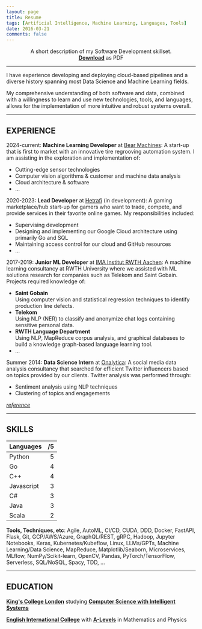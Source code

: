 ```yaml
---
layout: page
title: Resume
tags: [Artificial Intelligence, Machine Learning, Languages, Tools]
date: 2016-03-21
comments: false
---
```


<p align="center">
A short description of my Software Development skillset. <br>
<a href="https://drive.google.com/file/d/1RG-NeheJqPuuB9BaQSVtbpLLQkgBpF3e/view?usp=sharing"><b>Download</b></a> as PDF
</p>

-----------------------------------------------------------

I have experience developing and deploying cloud-based pipelines and a diverse history spanning most Data Science and Machine Learning fields.

My comprehensive understanding of both software and data, combined with a willingness to learn and use new technologies, tools, and languages, allows for the implementation of more intuitive and robust systems overall.

-----------------------------------------------------------

## EXPERIENCE

2024-current: **Machine Learning Developer** at [Bear Machines](https://www.bear-machines.de/en/home/):
A start-up that is first to market with an innovative tire regrooving automation system. I am assisting in the exploration and implementation of:

* Cutting-edge sensor technologies
* Computer vision algorithms & customer and machine data analysis
* Cloud architecture & software
* ...

2020-2023: **Lead Developer** at [Hetrafi](https://hetrafi.com) (in development):
A gaming marketplace/hub start-up for gamers who want to trade, compete, and provide services in their favorite online games. My responsibilities included:

* Supervising development
* Designing and implementing our Google Cloud architecture using primarily Go and SQL
* Maintaining access control for our cloud and GitHub resources
* ...

2017-2019: **Junior ML Developer** at [IMA Institut RWTH Aachen](https://cybernetics-lab.de/):
A machine learning consultancy at RWTH University where we assisted with ML solutions research for companies such as Telekom and Saint Gobain. Projects required knowledge of:

* **Saint Gobain** <br> Using computer vision and statistical regression techniques to identify production line defects.
* **Telekom** <br> Using NLP (NER) to classify and anonymize chat logs containing sensitive personal data.
* **RWTH Language Department** <br> Using NLP, MapReduce corpus analysis, and graphical databases to build a knowledge graph-based language learning tool.
* ...

Summer 2014: **Data Science Intern** at [Onalytica](http://www.onalytica.com/):
A social media data analysis consultancy that searched for efficient Twitter influencers based on topics provided by our clients. Twitter analysis was performed through:

* Sentiment analysis using NLP techniques
* Clustering of topics and engagements

*[reference](https://drive.google.com/file/d/0B9uCsNmRtZ2CSGJYRWtWZ2dxQ00/view?resourcekey=0-t9gSsue7cyFvfbKCReZzPg)*

-----------------------------------------------------------

## SKILLS

| Languages  |  /5  |
|:-----------|-----:|
| Python     | 5    |
| Go         | 4    |
| C++        | 4    |
| Javascript | 3    |
| C#         | 3    |
| Java       | 3    |
| Scala      | 2    |

**Tools, Techniques, etc**:
Agile, AutoML, CI/CD, CUDA, DDD, Docker, FastAPI, Flask, Git, GCP/AWS/Azure, GraphQL/REST, gRPC, Hadoop, Jupyter Notebooks, Keras, Kubernetes/Kubeflow, Linux, LLMs/GPTs, Machine Learning/Data Science, MapReduce, Matplotlib/Seaborn, Microservices, MLflow, NumPy/Scikit-learn, OpenCV, Pandas, PyTorch/TensorFlow, Serverless, SQL/NoSQL, Spacy, TDD, ...

-----------------------------------------------------------

## EDUCATION

**[King's College London](http://www.kcl.ac.uk/index.aspx)** studying **[Computer Science with Intelligent Systems](http://www.kcl.ac.uk/study/undergraduate/courses/computer-science-with-intelligent-systems-bsc.aspx)**

**[English International College](http://eicmarbella.org/)** with **[A-Levels](https://en.wikipedia.org/wiki/GCE_Advanced_Level_(United_Kingdom))** in Mathematics and Physics
